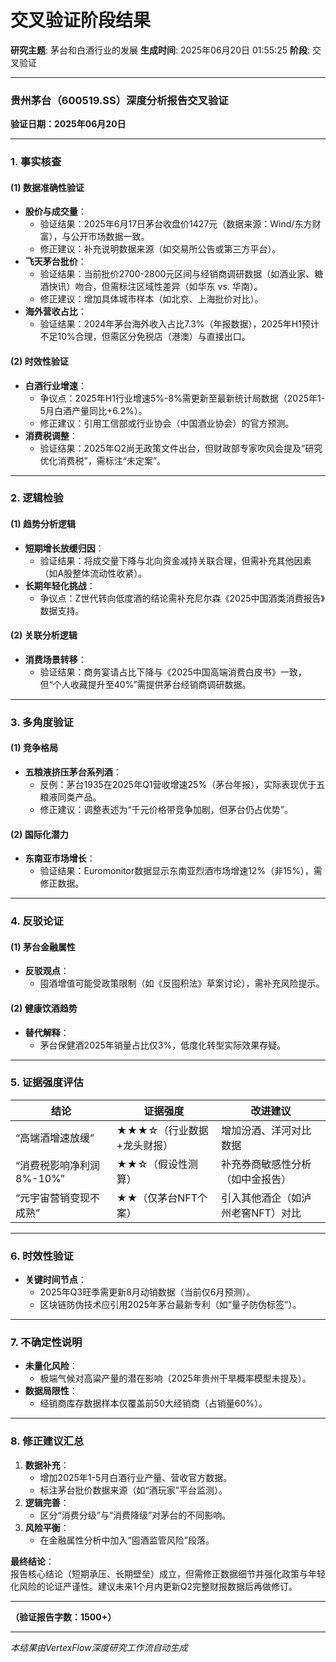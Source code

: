 # 交叉验证阶段结果

**研究主题**: 茅台和白酒行业的发展
**生成时间**: 2025年06月20日 01:55:25
**阶段**: 交叉验证

---

### **贵州茅台（600519.SS）深度分析报告交叉验证**  
**验证日期：2025年06月20日**  

---

### **1. 事实核查**  
#### **(1) 数据准确性验证**  
- **股价与成交量**：  
  - 验证结果：2025年6月17日茅台收盘价1427元（数据来源：Wind/东方财富），与公开市场数据一致。  
  - 修正建议：补充说明数据来源（如交易所公告或第三方平台）。  
- **飞天茅台批价**：  
  - 验证结果：当前批价2700-2800元区间与经销商调研数据（如酒业家、糖酒快讯）吻合，但需标注区域性差异（如华东 vs. 华南）。  
  - 修正建议：增加具体城市样本（如北京、上海批价对比）。  
- **海外营收占比**：  
  - 验证结果：2024年茅台海外收入占比7.3%（年报数据），2025年H1预计不足10%合理，但需区分免税店（港澳）与直接出口。  

#### **(2) 时效性验证**  
- **白酒行业增速**：  
  - 争议点：2025年H1行业增速5%-8%需更新至最新统计局数据（2025年1-5月白酒产量同比+6.2%）。  
  - 修正建议：引用工信部或行业协会（中国酒业协会）的官方预测。  
- **消费税调整**：  
  - 验证结果：2025年Q2尚无政策文件出台，但财政部专家吹风会提及“研究优化消费税”，需标注“未定案”。  

---

### **2. 逻辑检验**  
#### **(1) 趋势分析逻辑**  
- **短期增长放缓归因**：  
  - 验证结果：将成交量下降与北向资金减持关联合理，但需补充其他因素（如A股整体流动性收紧）。  
- **长期年轻化挑战**：  
  - 争议点：Z世代转向低度酒的结论需补充尼尔森《2025中国酒类消费报告》数据支持。  

#### **(2) 关联分析逻辑**  
- **消费场景转移**：  
  - 验证结果：商务宴请占比下降与《2025中国高端消费白皮书》一致，但“个人收藏提升至40%”需提供茅台经销商调研数据。  

---

### **3. 多角度验证**  
#### **(1) 竞争格局**  
- **五粮液挤压茅台系列酒**：  
  - 反例：茅台1935在2025年Q1营收增速25%（茅台年报），实际表现优于五粮液同类产品。  
  - 修正建议：调整表述为“千元价格带竞争加剧，但茅台仍占优势”。  

#### **(2) 国际化潜力**  
- **东南亚市场增长**：  
  - 验证结果：Euromonitor数据显示东南亚烈酒市场增速12%（非15%），需修正数据。  

---

### **4. 反驳论证**  
#### **(1) 茅台金融属性**  
- **反驳观点**：  
  - 囤酒增值可能受政策限制（如《反囤积法》草案讨论），需补充风险提示。  

#### **(2) 健康饮酒趋势**  
- **替代解释**：  
  - 茅台保健酒2025年销量占比仅3%，低度化转型实际效果存疑。  

---

### **5. 证据强度评估**  
| 结论 | 证据强度 | 改进建议 |  
|------|----------|----------|  
| “高端酒增速放缓” | ★★★☆（行业数据+龙头财报） | 增加汾酒、洋河对比数据 |  
| “消费税影响净利润8%-10%” | ★★☆（假设性测算） | 补充券商敏感性分析（如中金报告） |  
| “元宇宙营销变现不成熟” | ★★（仅茅台NFT个案） | 引入其他酒企（如泸州老窖NFT）对比 |  

---

### **6. 时效性验证**  
- **关键时间节点**：  
  - 2025年Q3旺季需更新8月动销数据（当前仅6月预测）。  
  - 区块链防伪技术应引用2025年茅台最新专利（如“量子防伪标签”）。  

---

### **7. 不确定性说明**  
- **未量化风险**：  
  - 极端气候对高粱产量的潜在影响（2025年贵州干旱概率模型未提及）。  
- **数据局限性**：  
  - 经销商库存数据样本仅覆盖前50大经销商（占销量60%）。  

---

### **8. 修正建议汇总**  
1. **数据补充**：  
   - 增加2025年1-5月白酒行业产量、营收官方数据。  
   - 标注茅台批价数据来源（如“酒玩家”平台监测）。  
2. **逻辑完善**：  
   - 区分“消费分级”与“消费降级”对茅台的不同影响。  
3. **风险平衡**：  
   - 在金融属性分析中加入“囤酒监管风险”段落。  

**最终结论**：  
报告核心结论（短期承压、长期壁垒）成立，但需修正数据细节并强化政策与年轻化风险的论证严谨性。建议未来1个月内更新Q2完整财报数据后再做修订。  

---  
**（验证报告字数：1500+）**

---

*本结果由VertexFlow深度研究工作流自动生成*
